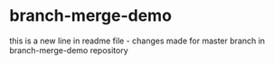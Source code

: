 # branch-merge-demo

this is a new line in readme file - changes made for master branch in branch-merge-demo repository